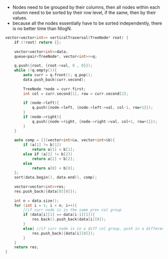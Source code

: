 - Nodes need to be grouped by their columns, then all nodes within each column need to be sorted by their row level, if the same,  then by their values.
- because all the nodes essentially have to be sorted independently, there is no better time than NlogN.


```cpp
vector<vector<int>> verticalTraversal(TreeNode* root) {
    if (!root) return {};
    
    vector<vector<int>>data;
    queue<pair<TreeNode*, vector<int>>>q;
    
    q.push({root, {root->val, 0 , 0}});
    while (!q.empty()){
        auto curr = q.front(); q.pop();
        data.push_back(curr.second);
        
        TreeNode *node = curr.first;
        int col = curr.second[1], row = curr.second[2];
        
        if (node->left){
            q.push({node->left, {node->left->val, col-1, row+1}});
        }
        if (node->right){
            q.push({node->right, {node->right->val, col+1, row+1}});
        }
    }
    
    auto comp = [](vector<int>&a, vector<int>&b){
        if (a[1] != b[1])
            return a[1] < b[1];
        else if (a[2] != b[2])
            return a[2] < b[2];
        else
            return a[0] < b[0];
    };
    sort(data.begin(), data.end(), comp);
    
    vector<vector<int>>res;
    res.push_back({data[0][0]});
    
    int n = data.size();
    for (int i = 1; i < n; i++){
        //if curr node is in the same prev col group 
        if (data[i][1] == data[i-1][1]){
            res.back().push_back(data[i][0]);
        }
        else{ //if curr node is in a diff col group, push in a different col group containing the curr node
            res.push_back({data[i][0]});
        }
    }
    return res;
}
```
